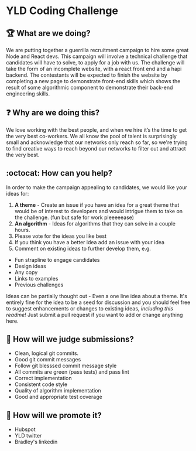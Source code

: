# YLD Coding Challenge

## :trophy: What are we doing?

We are putting together a guerrilla recruitment campaign to hire some great
Node and React devs. This campaign will involve a technical challenge that
candidates will have to solve, to apply for a job with us.  The challenge will
take the form of an incomplete website, with a react front end and a hapi
backend.  The contestants will be expected to finish the website by completing
a new page to demonstrate front-end skills which shows the result of some
algorithmic component to demonstrate their back-end engineering skills.

## :question: Why are we doing this?

We love working with the best people, and when we hire it’s the time to get the
very best co-workers.  We all know the pool of talent is surprisingly small
and acknowledge that our networks only reach so far, so we're trying to find
creative ways to reach beyond our networks to filter out and attract the very
best.

## :octocat: How can you help?

In order to make the campaign appealing to candidates, we would like your
ideas for:

1. **A theme** - Create an issue if you have an idea for a great theme that
would be of interest to developers and would intrigue them to take on the
challenge.  (fun but safe for work pleeeeease)
2. **An algorithm** - Ideas for algorithms that they can solve in a couple
hours.
3. Please vote for the ideas you like best
4. If you think you have a better idea add an issue with your idea
5. Comment on existing ideas to further develop them, e.g.
 * Fun strapline to engage candidates
 * Design ideas
 * Any copy
 * Links to examples
 * Previous challenges

Ideas can be partially thought out - Even a one line idea about a theme. It's
entirely fine for the idea to be a seed for discussion and you should feel free
to suggest enhancements or changes to existing ideas, *including this readme!*
Just submit a pull request if you want to add or change anything here.

## :hammer: How will we judge submissions?

* Clean, logical git commits.
* Good git commit messages
* Follow git blesssed commit message style
* All commits are green (pass tests) and pass lint
* Correct implementation
* Consistent code style
* Quality of algorithm implementation
* Good and appropriate test coverage

## :mega: How will we promote it?

* Hubspot
* YLD twitter
* Bradley's linkedin

